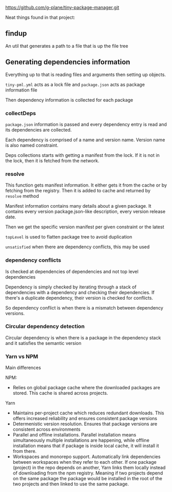 https://github.com/g-plane/tiny-package-manager.git

Neat things found in that project:

## findup

An util that generates a path to a file that is up the file tree

## Generating dependencies information

Everything up to that is reading files and arguments then setting up objects.

`tiny-pml.yml` acts as a lock file and `package.json` acts as package information file

Then dependency information is collected for each package

### collectDeps

`package.json` information is passed and every dependency entry is read and its dependencies are collected.

Each dependency is comprised of a name and version name. Version name is also named constraint.

Deps collections starts with getting a manifest from the lock. If it is not in the lock, then it is fetched from the network.

### resolve

This function gets manifest information. It either gets it from the cache or by fetching from the registry. Then it is added to cache and returned by `resolve` method

Manifest information contains many details about a given package. It contains every version package.json-like description, every version release date.

Then we get the specific version manifest per given constraint or the latest

`topLevel` is used to flatten package tree to avoid duplication 

`unsatisfied` when there are dependency conflicts, this may be used

### dependency conflicts

Is checked at dependencies of dependencies and not top level dependencies

Dependency is simply checked by iterating through a stack of dependencies with a dependency and checking their dependencies. If there's a duplicate dependency, their version is checked for conflicts.

So dependency conflict is when there is a mismatch between dependency versions.

### Circular dependency detection

Circular dependency is when there is a package in the dependency stack and it satisfies the semantic version

### Yarn vs NPM

Main differences

NPM:
- Relies on global package cache where the downloaded packages are stored. This cache is shared across projects.

Yarn
- Maintains per-project cache which reduces redundant downloads. This offers increased reliability and ensures consistent package versions 
- Determenistic version resolution. Ensures that package versions are consistent across environments
- Parallel and offline installations. Parallel installation means simultaneously multiple installations are happening, while offline installation means that if package is inside local cache, it will install it from there.
- Workspaces and monorepo support. Automatically link dependencies between workspaces when they refer to each other. If one package (project) in the repo depends on another, Yarn links them locally instead of downloading from the npm registry. Meaning if two projects depend on the same package the package would be installed in the root of the two projects and then linked to use the same package. 